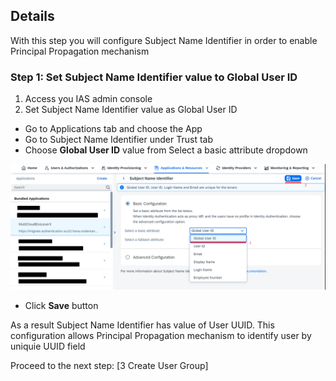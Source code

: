 ## Details

With this step you will configure Subject Name Identifier in order to enable Principal Propagation mechanism 


### Step 1: Set Subject Name Identifier value to Global User ID

1. Access you IAS admin console
2. Set Subject Name Identifier value as Global User ID

- Go to Applications tab and choose the App
- Go to Subject Name Identifier under Trust tab
- Choose **Global User ID** value from Select a basic attribute dropdown

![configure Subject Name Identifier](./Images/1.1.1.png "configure Subject Name Identifier")

- Click **Save** button

As a result Subject Name Identifier has value of User UUID. This configuration allows Principal Propagation mechanism to identify user by uniquie UUID field


Proceed to the next step: [3 Create User Group]